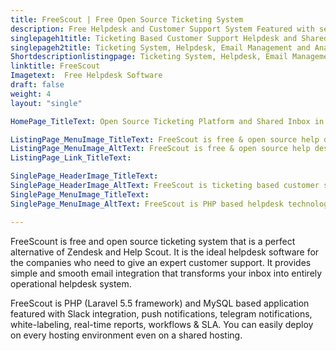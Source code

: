 ```yaml
---
title: FreeScout | Free Open Source Ticketing System
description: Free Helpdesk and Customer Support System Featured with seamless integration to your email. Use shared inbox to improve transparency within organization.
singlepageh1title: Ticketing Based Customer Support Helpdesk and Shared Inbox
singlepageh2title: Ticketing System, Helpdesk, Email Management and Analytics at one place. Provide cutting edge customer support and take customer satisfaction to next level.
Shortdescriptionlistingpage: Ticketing System, Helpdesk, Email Management and Analytics at one place. Provide cutting edge customer support and take customer satisfaction to next level.
linktitle: FreeScout
Imagetext:  Free Helpdesk Software 
draft: false
weight: 4
layout: "single"

HomePage_TitleText: Open Source Ticketing Platform and Shared Inbox in PHP

ListingPage_MenuImage_TitleText: FreeScout is free & open source help desk ticketing software
ListingPage_MenuImage_AltText: FreeScout is free & open source help desk ticketing software
ListingPage_Link_TitleText: 

SinglePage_HeaderImage_TitleText: 
SinglePage_HeaderImage_AltText: FreeScout is ticketing based customer support helpdesk and shared inbox
SinglePage_MenuImage_TitleText: 
SinglePage_MenuImage_AltText: FreeScout is PHP based helpdesk technology

---
```


FreeScount is free and open source ticketing system that is a perfect alternative of Zendesk and Help Scout. It is the ideal helpdesk software for the companies who need to give an expert customer support. It provides simple and smooth email integration that transforms your inbox into entirely operational helpdesk system.

FreeScout is PHP (Laravel 5.5 framework) and MySQL based application featured with Slack integration, push notifications, telegram notifications, white-labeling, real-time reports, workflows &amp; SLA. You can easily deploy on every hosting environment even on a shared hosting.